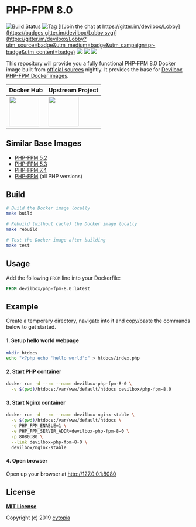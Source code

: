 # PHP-FPM 8.0

[![Build Status](https://travis-ci.org/devilbox/docker-php-fpm-8.0.svg?branch=master)](https://travis-ci.org/devilbox/docker-php-fpm-8.0)
![Tag](https://img.shields.io/github/tag/devilbox/docker-php-fpm-8.0.svg)
[![Join the chat at https://gitter.im/devilbox/Lobby](https://badges.gitter.im/devilbox/Lobby.svg)](https://gitter.im/devilbox/Lobby?utm_source=badge&utm_medium=badge&utm_campaign=pr-badge&utm_content=badge)
[![](https://images.microbadger.com/badges/version/devilbox/php-fpm-8.0.svg)](https://microbadger.com/images/devilbox/php-fpm-8.0 "php-fpm-8.0")
[![](https://images.microbadger.com/badges/image/devilbox/php-fpm-8.0.svg)](https://microbadger.com/images/devilbox/php-fpm-8.0 "php-fpm-8.0")
[![](https://images.microbadger.com/badges/license/devilbox/php-fpm-8.0.svg)](https://microbadger.com/images/devilbox/php-fpm-8.0 "php-fpm-8.0")

This repository will provide you a fully functional PHP-FPM 8.0 Docker image built from [official sources](https://github.com/php/php-src) nightly. It provides the base for [Devilbox PHP-FPM Docker images](https://github.com/devilbox/docker-php-fpm).


| Docker Hub | Upstream Project |
|------------|------------------|
| <a href="https://hub.docker.com/r/devilbox/php-fpm-8.0"><img height="82px" src="http://dockeri.co/image/devilbox/php-fpm-8.0" /></a> | <a href="https://github.com/cytopia/devilbox" ><img height="82px" src="https://raw.githubusercontent.com/devilbox/artwork/master/submissions_banner/cytopia/01/png/banner_256_trans.png" /></a> |


## Similar Base Images

* [PHP-FPM 5.2](https://github.com/devilbox/docker-php-fpm-5.2)
* [PHP-FPM 5.3](https://github.com/devilbox/docker-php-fpm-5.3)
* [PHP-FPM 7.4](https://github.com/devilbox/docker-php-fpm-7.4)
* [PHP-FPM](https://github.com/devilbox/docker-php-fpm) (all PHP versions)


## Build

```bash
# Build the Docker image locally
make build

# Rebuild (without cache) the Docker image locally
make rebuild

# Test the Docker image after building
make test
```


## Usage

Add the following `FROM` line into your Dockerfile:

```dockerfile
FROM devilbox/php-fpm-8.0:latest
```


## Example

Create a temporary directory, navigate into it and copy/paste the commands below to get started.

#### 1. Setup hello world webpage
```bash
mkdir htdocs
echo "<?php echo 'hello world';" > htdocs/index.php
```

#### 2. Start PHP container
```bash
docker run -d --rm --name devilbox-php-fpm-8-0 \
  -v $(pwd)/htdocs:/var/www/default/htdocs devilbox/php-fpm-8.0
```

#### 3. Start Nginx container
```bash
docker run -d --rm --name devilbox-nginx-stable \
  -v $(pwd)/htdocs:/var/www/default/htdocs \
  -e PHP_FPM_ENABLE=1 \
  -e PHP_FPM_SERVER_ADDR=devilbox-php-fpm-8-0 \
  -p 8080:80 \
  --link devilbox-php-fpm-8-0 \
  devilbox/nginx-stable
```

#### 4. Open browser

Open up your browser at http://127.0.0.1:8080


## License

**[MIT License](LICENSE)**

Copyright (c) 2019 [cytopia](https://github.com/cytopia)
